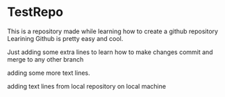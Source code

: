 # TestRepo
This is a repository made while learning how to create a github repository
Learining Github is pretty easy and cool.


Just adding some extra lines to learn how to make changes
commit and merge to any other branch


adding some more text lines.

adding text lines from local repository on local machine
